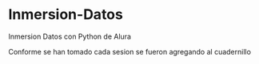 # Inmersion-Datos
Inmersion Datos con Python de Alura

Conforme se han tomado cada sesion se fueron agregando al cuadernillo
